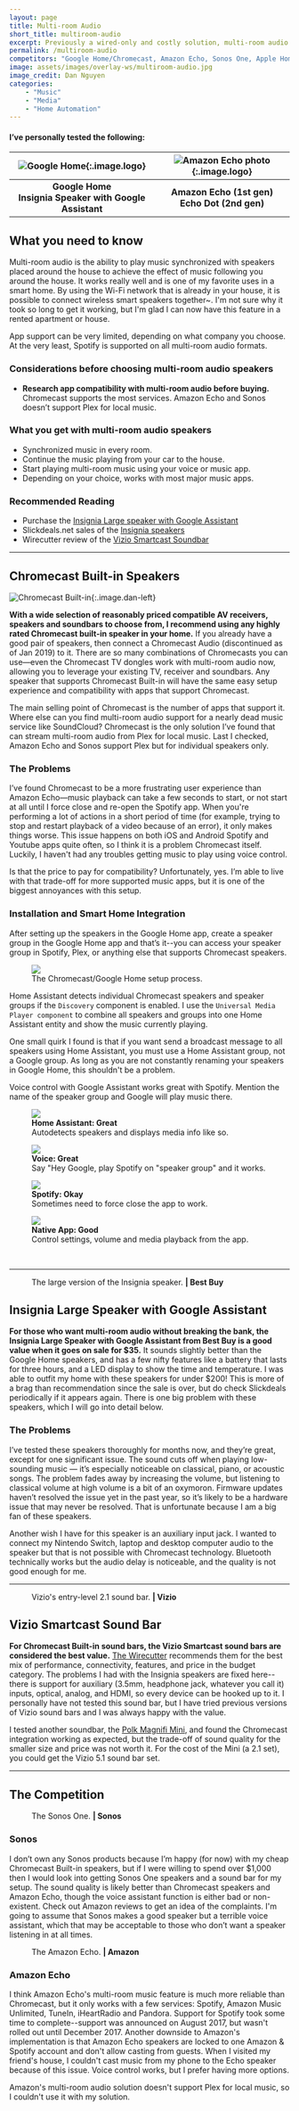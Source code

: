 ```yaml
---
layout: page
title: Multi-room Audio
short_title: multiroom-audio
excerpt: Previously a wired-only and costly solution, multi-room audio is now available for music lovers with modest budgets.
permalink: /multiroom-audio
competitors: "Google Home/Chromecast, Amazon Echo, Sonos One, Apple Homepod, Denon Heos, and wired solutions"
image: assets/images/overlay-ws/multiroom-audio.jpg
image_credit: Dan Nguyen
categories: 
    - "Music"
    - "Media"
    - "Home Automation"
---
```



#### I’ve personally tested the following:

| ![Google Home](assets\images\logo\chromecast.png){:.image.logo} | ![Amazon Echo photo](assets\images\logo\amazon.png){:.image.logo} |
|:-------:|:--------:|
| **Google Home**<br>**Insignia Speaker with Google Assistant** | **Amazon Echo (1st gen)**<br>**Echo Dot (2nd gen)** |

## What you need to know

Multi-room audio is the ability to play music synchronized with speakers placed around the house to achieve the effect of music following you around the house. It works really well and is one of my favorite uses in a smart home.  By using the Wi-Fi network that is already in your house, it is possible to connect wireless smart speakers together~. I'm not sure why it took so long to get it working, but I'm glad I can now have this feature in a rented apartment or house. 

App support can be very limited, depending on what company you choose. At the very least, Spotify is supported on all multi-room audio formats.


### Considerations before choosing multi-room audio speakers

<ul class="alt">
	<li><b>Research app compatibility with multi-room audio before buying.</b> Chromecast supports the most services. Amazon Echo and Sonos doesn’t support Plex for local music.</li>
</ul>

### What you get with multi-room audio speakers


<ul class="alt">
	<li>Synchronized music in every room.</li>
	<li>Continue the music playing from your car to the house.</li>
	<li>Start playing multi-room music using your voice or music app.</li>
	<li>Depending on your choice, works with most major music apps.</li>	
</ul>


### Recommended Reading

<ul class="alt">
	<li>Purchase the <a href="https://www.bestbuy.com/site/insignia-voice-smart-portable-bluetooth-speaker-and-alarm-clock-with-google-assistant-gray-black/5865906.p?skuId=5865906">Insignia Large speaker with Google Assistant</a></li>
	<li>Slickdeals.net sales of the <a href="https://slickdeals.net/newsearch.php?searchin=first&forumchoice%5B%5D=9&forumchoice%5B%5D=44&forumchoice%5B%5D=25&forumchoice%5B%5D=30&q=insignia+speaker+google+assistant&r=1">Insignia speakers</a></li>
	<li>Wirecutter review of the <a href="https://thewirecutter.com/reviews/best-soundbar/#budget-pick-vizio-sb3651-e6">Vizio Smartcast Soundbar</a></li>
</ul>

<!-- Product Review section -->
<hr class="major" />

## Chromecast Built-in Speakers

![Chromecast Built-in](assets\images\logo\chromecast-builtin.png){:.image.dan-left}

**With a wide selection of reasonably priced compatible AV receivers, speakers and soundbars to choose from, I recommend using any highly rated Chromecast built-in speaker in your home.** If you already have a good pair of speakers, then connect a Chromecast Audio (discontinued as of Jan 2019) to it. There are so many combinations of Chromecasts you can use—even the Chromecast TV dongles work with multi-room audio now, allowing you to leverage your existing TV, receiver and soundbars.  Any speaker that supports Chromecast Built-in will have the same easy setup experience and compatibility with apps that support Chromecast. 

The main selling point of Chromecast is the number of apps that support it. Where else can you find multi-room audio support for a nearly dead music service like SoundCloud? Chromecast is the only solution I’ve found that can stream multi-room audio from Plex for local music. Last I checked, Amazon Echo and Sonos support Plex but for individual speakers only.


### The Problems

I’ve found Chromecast to be a more frustrating user experience than Amazon Echo—music playback can take a few seconds to start, or not start at all until I force close and re-open the Spotify app. When you're performing a lot of actions in a short period of time (for example, trying to stop and restart playback of a video because of an error), it only makes things worse. This issue happens on both iOS and Android Spotify and Youtube apps quite often, so I think it is a problem Chromecast itself. Luckily, I haven't had any troubles getting music to play using voice control.

Is that the price to pay for compatibility? Unfortunately, yes. I’m able to live with that trade-off for more supported music apps, but it is one of the biggest annoyances with this setup.  


### Installation and Smart Home Integration

After setting up  the speakers in the Google Home app, create a speaker group in the Google Home app and that’s it--you can access your speaker group in Spotify, Plex, or anything else that supports Chromecast speakers.

<figure class="align-center">
 <a class="image-link" href="assets\images\other\chromecast-setup.png" ><img src="assets\images\other\chromecast-setup.png" /></a>
 <figcaption>
The Chromecast/Google Home setup process.
 </figcaption>
</figure>

Home Assistant detects individual Chromecast speakers and speaker groups if the ``Discovery`` component is enabled. I use the ``Universal Media Player component`` to combine all speakers and groups into one Home Assistant entity and show the music currently playing. 

One small quirk I found is that if you want send a broadcast message to all speakers using Home Assistant, you must use a Home Assistant group, not a Google group. As long as you are not constantly renaming your speakers in Google Home, this shouldn't be a problem. 

Voice control with Google Assistant works great with Spotify. Mention the name of the speaker group and Google will play music there.

<div class="row">
	<!-- Break -->
	<div class="6u 12u$(medium)">
	  <figure class="fourthtest">
        <img src="assets/images/integrations/chromecast-ha.png" />
        <figcaption>
          <b>Home Assistant: Great</b><br>  Autodetects speakers and displays media info like so.
        </figcaption>
      </figure>
	</div>
	<div class="6u 12u$(medium)">
      <figure class="fourthtest">
       <img src="assets/images/integrations/google-home.png" />
       <figcaption>
         <b>Voice: Great</b><br> Say "Hey Google, play Spotify on "speaker group" and it works.
       </figcaption>
      </figure>
	</div>
</div>

<div class="row">
	<!-- Break -->
	<div class="6u 12u$(medium)">
      <figure class="fourthtest">
      <img src="assets/images/integrations/chromecast-spotify.png"  />
      <figcaption>
      <b>Spotify: Okay</b><br> Sometimes need to force close the app to work.
      </figcaption>
      </figure>
	</div>
	<div class="6u 12u$(medium)">
      <figure class="fourthtest">
       <img src="assets/images/integrations/chromecast-app.png"  />
       <figcaption>
         <b>Native App: Good</b><br> Control settings, volume and media playback from the app.
       </figcaption>
      </figure>
	</div>
</div>

<br>
<!-- Product Review section -->
<hr class="minor" />

<div class="row">
  <div class="12u 12u$(small)">
      <figure class="align-left">
       <img src="assets\images\product-photo\insignia-speaker.png" alt=""/>
       <figcaption>
         The large version of the Insignia speaker. <b>|  Best Buy</b>
       </figcaption>
       </figure>
	  <h2>Insignia Large Speaker with Google Assistant</h2>
      <p><b>For those who want multi-room audio without breaking the bank, the Insignia Large Speaker with Google Assistant from Best Buy is a good value when it goes on sale for $35.</b>  It sounds slightly better than the Google Home speakers, and has a few nifty features like a battery that lasts for three hours, and a LED display to show the time and temperature. I was able to outfit my home with these speakers for under $200! This is more of a brag than recommendation since the sale is over, but do check Slickdeals periodically if it appears again. There is one big problem with these speakers, which I will go into detail below.
      </p>
<h3>The Problems</h3>
<p>I’ve tested these speakers thoroughly for months now, and they’re great, except for one significant issue. The sound cuts off when playing low-sounding music — it’s especially noticeable on classical, piano, or acoustic songs. The problem fades away by increasing the volume, but listening to classical volume at high volume is a bit of an oxymoron. Firmware updates haven’t resolved the issue yet in the past year, so it’s likely to be a hardware issue that may never be resolved. That is unfortunate because I am a big fan of these speakers.
</p>
<p>Another wish I have for this speaker is an auxiliary input jack. I wanted to connect my Nintendo Switch, laptop and desktop computer audio to the speaker but that is not possible with Chromecast technology. Bluetooth technically works but the audio delay is noticeable, and the quality is not good enough for me.</p>
  </div>
</div>

<!-- Product Review section -->
<hr class="minor" />

<div class="row">
	<div class="12u 12u$(small)">
	    <figure class="align-left">
          <img src="assets\images\product-photo\vizio-soundbar.jpg" alt=""/>
        <figcaption>
          Vizio's entry-level 2.1 sound bar. <b>|  Vizio</b>
        </figcaption>
        </figure>
		<h2>Vizio Smartcast Sound Bar</h2>
		<p><b>For Chromecast Built-in sound bars, the Vizio Smartcast sound bars are considered the best value.</b> <a href="(https://thewirecutter.com/reviews/best-soundbar/#budget-pick-vizio-sb3651-e6">The Wirecutter</a> recommends them for the best mix of performance, connectivity, features, and price in the budget category. The problems I had with the Insignia speakers are fixed here--there is support for auxiliary (3.5mm, headphone jack, whatever you call it) inputs, optical, analog, and HDMI, so every device can be hooked up to it. I personally have not tested this sound bar, but I have tried previous versions of Vizio sound bars and I was always happy with the value.</p>

<p>I tested another soundbar, the <a href="https://www.amazon.com/Polk-Audio-MagniFi-Theater-System/dp/B01LW76AKC/ref=sr_1_3?ie=UTF8&qid=1546626122&sr=8-3&keywords=polk+magnifi+mini">Polk Magnifi Mini</a>, and found the Chromecast integration working as expected, but the trade-off of sound quality for the smaller size and price was not worth it. For the cost of the Mini (a 2.1 set), you could get the Vizio 5.1 sound bar set.</p>
  </div>
</div>

<!-- Product Review section -->
<hr class="major" />

## The Competition

<div class="row">
	<div class="6u 12u$(small)">
	    <figure class="align-left">
          <img src="assets\images\product-photo\sonos-one.jpg" alt=""/>
        <figcaption>
          The Sonos One. <b>|  Sonos</b>
        </figcaption>
        </figure>
		<h3>Sonos</h3>
		<p>I don’t own any Sonos products because I’m happy (for now) with my cheap Chromecast Built-in speakers, but if I were willing to spend over $1,000 then I would look into getting Sonos One speakers and a sound bar for my setup. The sound quality is likely better than Chromecast speakers and Amazon Echo, though the voice assistant function is either bad or non-existent. Check out Amazon reviews to get an idea of the complaints. I'm going to assume that Sonos makes a good speaker but a terrible voice assistant, which that may be acceptable to those who don’t want a speaker listening in at all times.</p>
	</div>
	<div class="6u$ 12u$(small)">
	    <figure class="align-left">
          <img src="assets\images\product-photo\amazon-echo-1st.jpg" alt=""/>
        <figcaption>
          The Amazon Echo. <b>|  Amazon</b>
        </figcaption>
        </figure>
		<h3>Amazon Echo</h3>
		<p>I think Amazon Echo's multi-room music feature is much more reliable than Chromecast, but it only works with a few services: Spotify, Amazon Music Unlimited, TuneIn, iHeartRadio and Pandora. Support for Spotify took some time to complete--support was announced on August 2017, but wasn't rolled out until December 2017.  Another downside to Amazon's implementation is that Amazon Echo speakers are locked to one Amazon & Spotify account and don't allow casting from guests.  When I visited my friend's house, I couldn't cast music from my phone to the Echo speaker because of this issue. Voice control works, but I prefer having more options.  

Amazon's multi-room audio solution doesn't support Plex for local music, so I couldn't use it with my solution. </p>
  </div>
</div>